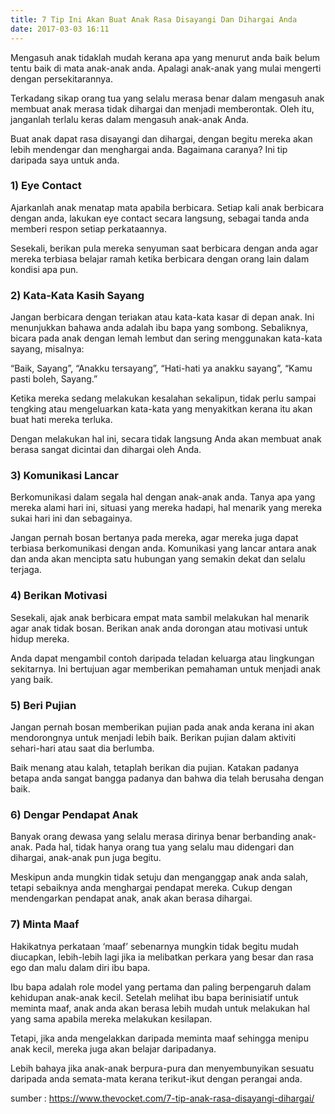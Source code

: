 ```yaml
---
title: 7 Tip Ini Akan Buat Anak Rasa Disayangi Dan Dihargai Anda
date: 2017-03-03 16:11
---
```

Mengasuh anak tidaklah mudah kerana apa yang menurut anda baik belum tentu baik di mata anak-anak anda. Apalagi anak-anak yang mulai mengerti dengan persekitarannya.

Terkadang sikap orang tua yang selalu merasa benar dalam mengasuh anak membuat anak merasa tidak dihargai dan menjadi memberontak. Oleh itu, janganlah terlalu keras dalam mengasuh anak-anak Anda.

Buat anak dapat rasa disayangi dan dihargai, dengan begitu mereka akan lebih mendengar dan menghargai anda. Bagaimana caranya? Ini tip daripada saya untuk anda.

### 1) Eye Contact  
Ajarkanlah anak menatap mata apabila berbicara. Setiap kali anak berbicara dengan anda, lakukan eye contact secara langsung, sebagai tanda anda memberi respon setiap perkataannya.

Sesekali, berikan pula mereka senyuman saat berbicara dengan anda agar mereka terbiasa belajar ramah ketika berbicara dengan orang lain dalam kondisi apa pun.

### 2) Kata-Kata Kasih Sayang
Jangan berbicara dengan teriakan atau kata-kata kasar di depan anak. Ini menunjukkan bahawa anda adalah ibu bapa yang sombong. Sebaliknya, bicara pada anak dengan lemah lembut dan sering menggunakan kata-kata sayang, misalnya:

“Baik, Sayang”, “Anakku tersayang”, “Hati-hati ya anakku sayang”, “Kamu pasti boleh, Sayang.”

Ketika mereka sedang melakukan kesalahan sekalipun, tidak perlu sampai tengking atau mengeluarkan kata-kata yang menyakitkan kerana itu akan buat hati mereka terluka.

Dengan melakukan hal ini, secara tidak langsung Anda akan membuat anak berasa sangat dicintai dan dihargai oleh Anda.

### 3) Komunikasi Lancar
Berkomunikasi dalam segala hal dengan anak-anak anda. Tanya apa yang mereka alami hari ini, situasi yang mereka hadapi, hal menarik yang mereka sukai hari ini dan sebagainya.

Jangan pernah bosan bertanya pada mereka, agar mereka juga dapat terbiasa berkomunikasi dengan anda. Komunikasi yang lancar antara anak dan anda akan mencipta satu hubungan yang semakin dekat dan selalu terjaga.

### 4) Berikan Motivasi
Sesekali, ajak anak berbicara empat mata sambil melakukan hal menarik agar anak tidak bosan. Berikan anak anda dorongan atau motivasi untuk hidup mereka.

Anda dapat mengambil contoh daripada teladan keluarga atau lingkungan sekitarnya. Ini bertujuan agar memberikan pemahaman untuk menjadi anak yang baik.

### 5) Beri Pujian
Jangan pernah bosan memberikan pujian pada anak anda kerana ini akan mendorongnya untuk menjadi lebih baik. Berikan pujian dalam aktiviti sehari-hari atau saat dia berlumba.

Baik menang atau kalah, tetaplah berikan dia pujian. Katakan padanya betapa anda sangat bangga padanya dan bahwa dia telah berusaha dengan baik.

### 6) Dengar Pendapat Anak
Banyak orang dewasa yang selalu merasa dirinya benar berbanding anak-anak. Pada hal, tidak hanya orang tua yang selalu mau didengari dan dihargai, anak-anak pun juga begitu.

Meskipun anda mungkin tidak setuju dan menganggap anak anda salah, tetapi sebaiknya anda menghargai pendapat mereka. Cukup dengan mendengarkan pendapat anak, anak akan berasa dihargai.

### 7) Minta Maaf
Hakikatnya perkataan ‘maaf’ sebenarnya mungkin tidak begitu mudah diucapkan, lebih-lebih lagi jika ia melibatkan perkara yang besar dan rasa ego dan malu dalam diri ibu bapa.

Ibu bapa adalah role model yang pertama dan paling berpengaruh dalam kehidupan anak-anak kecil. Setelah melihat ibu bapa berinisiatif untuk meminta maaf, anak anda akan berasa lebih mudah untuk melakukan hal yang sama apabila mereka melakukan kesilapan.

Tetapi, jika anda mengelakkan daripada meminta maaf sehingga menipu anak kecil, mereka juga akan belajar daripadanya.

Lebih bahaya jika anak-anak berpura-pura dan menyembunyikan sesuatu daripada anda semata-mata kerana terikut-ikut dengan perangai anda.

sumber : https://www.thevocket.com/7-tip-anak-rasa-disayangi-dihargai/